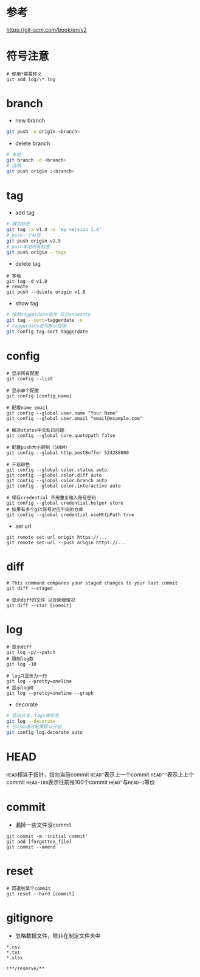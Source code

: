 # 参考

https://git-scm.com/book/en/v2

# 符号注意

```
# 使用*需要转义
git add log/\*.log
```

# branch

* new branch

```bash
git push -u origin <branch>
```

* delete branch

```bash
# 本地
git branch -d <branch>
# 远端
git push origin :<branch>
```

# tag

* add tag

```bash
# 增加标签
git tag -a v1.4 -m 'my version 1.4'
# push一个标签
git push origin v1.5
# push本地所有标签
git push origin --tags
```

* delete tag

```
# 本地
git tag -d v1.0
# remote
git push --delete origin v1.0
```

* show tag

```bash
# 按照taggerdate排序 显示annotate
git tag --sort=taggerdate -n
# taggerdate设为默认排序
git config tag.sort taggerdate
```

# config

```
# 显示所有配置
git config --list

# 显示单个配置
git config [config_name]

# 配置name email
git config --global user.name "Your Name"
git config --global user.email "email@example.com"

# 解决status中文乱码问题
git config --global core.quotepath false

# 配置push大小限制（500M）
git config --global http.postBuffer 524288000

# 开启颜色
git config --global color.status auto
git config --global color.diff auto
git config --global color.branch auto
git config --global color.interactive auto

# 保存credential 不用重复输入账号密码
git config --global credential.helper store
# 如果有多个git账号对应不同的仓库
git config --global credential.useHttpPath true
```

* set url

```
git remote set-url origin https://...
git remote set-url --push origin https://...
```

# diff

```
# This command compares your staged changes to your last commit
git diff --staged

# 显示diff的文件 以及删增情况
git diff --stat [commit]
```

# log

```
# 显示diff
git log -p/--patch
# 限制log数
git log -10

# log只显示为一行
git log --pretty=oneline
# 显示log树
git log --pretty=oneline --graph
```

* decorate

```bash
# 显示分支、tags等信息
git log --decorate
# 也可以通过配置默认开启
git config log.decorate auto
```

# HEAD

`HEAD`相当于指针，指向当前commit
`HEAD^`表示上一个commit
`HEAD^^`表示上上个commit
`HEAD~100`表示往前推100个commit
`HEAD^`与`HEAD~1`等价

# commit

* 漏掉一些文件没commit

```
git commit -m 'initial commit'
git add [forgotten_file]
git commit --amend
```

# reset

```
# 回退到某个commit
git reset --hard [commit]
```

# gitignore

* 忽略数据文件，除非在制定文件夹中

```
*.csv
*.txt
*.xlsx

!**/reserve/**

```